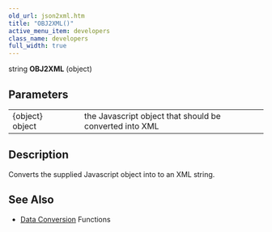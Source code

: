 ```yaml
---
old_url: json2xml.htm
title: "OBJ2XML()"
active_menu_item: developers
class_name: developers
full_width: true
---
```



string **OBJ2XML** (object)

## Parameters

<table>
<tr>
<td width="165">
{object} object

</td>
<td width="12">
</td>
<td width="703">
the Javascript object that should be converted into XML

</td>
</tr>
</table>

## Description

Converts the supplied Javascript object into to an XML string.

## See Also

 - [Data Conversion](/developers/documentation/scripting-apis/client-api/conversion-functions/) Functions

